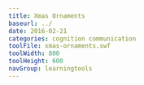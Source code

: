 ```yaml
---
title: Xmas Ornaments
baseurl: ../
date: 2016-02-21
categories: cognition communication
toolFile: xmas-ornaments.swf
toolWidth: 800
toolHeight: 600
navGroup: learningtools
---
```

